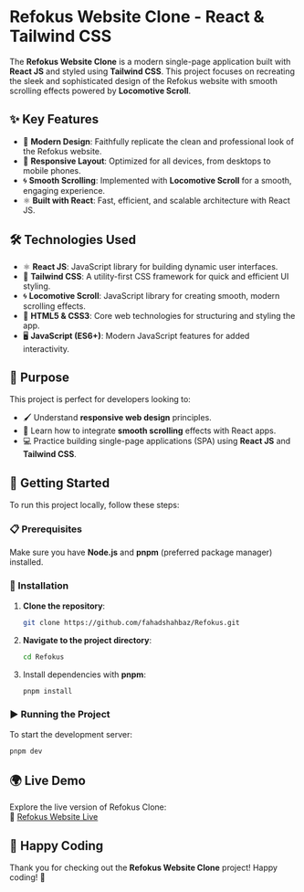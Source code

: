 # Refokus Website Clone - React & Tailwind CSS

The **Refokus Website Clone** is a modern single-page application built with **React JS** and styled using **Tailwind CSS**. This project focuses on recreating the sleek and sophisticated design of the Refokus website with smooth scrolling effects powered by **Locomotive Scroll**.

## ✨ Key Features

- 🎨 **Modern Design**: Faithfully replicate the clean and professional look of the Refokus website.
- 📱 **Responsive Layout**: Optimized for all devices, from desktops to mobile phones.
- 🌀 **Smooth Scrolling**: Implemented with **Locomotive Scroll** for a smooth, engaging experience.
- ⚛️ **Built with React**: Fast, efficient, and scalable architecture with React JS.

## 🛠️ Technologies Used

- ⚛️ **React JS**: JavaScript library for building dynamic user interfaces.
- 🎨 **Tailwind CSS**: A utility-first CSS framework for quick and efficient UI styling.
- 🌀 **Locomotive Scroll**: JavaScript library for creating smooth, modern scrolling effects.
- 📄 **HTML5 & CSS3**: Core web technologies for structuring and styling the app.
- 🖥️ **JavaScript (ES6+)**: Modern JavaScript features for added interactivity.

## 🎯 Purpose

This project is perfect for developers looking to:

- 🖌️ Understand **responsive web design** principles.
- 🚀 Learn how to integrate **smooth scrolling** effects with React apps.
- 💻 Practice building single-page applications (SPA) using **React JS** and **Tailwind CSS**.

## 🚀 Getting Started

To run this project locally, follow these steps:

### 📋 Prerequisites

Make sure you have **Node.js** and **pnpm** (preferred package manager) installed.

### 🔧 Installation

1. **Clone the repository**:
   ```bash
   git clone https://github.com/fahadshahbaz/Refokus.git
   ```

2. **Navigate to the project directory**:
   ```bash
   cd Refokus
   ```

3. Install dependencies with **pnpm**:
   ```bash
   pnpm install
   ```

### ▶️ Running the Project

To start the development server:
```bash
pnpm dev
```

## 🌍 Live Demo

Explore the live version of Refokus Clone:  
🔗 [Refokus Website Live](https://myrefokus.vercel.app)

## 🎉 Happy Coding 

Thank you for checking out the **Refokus Website Clone** project! Happy coding! 🚀